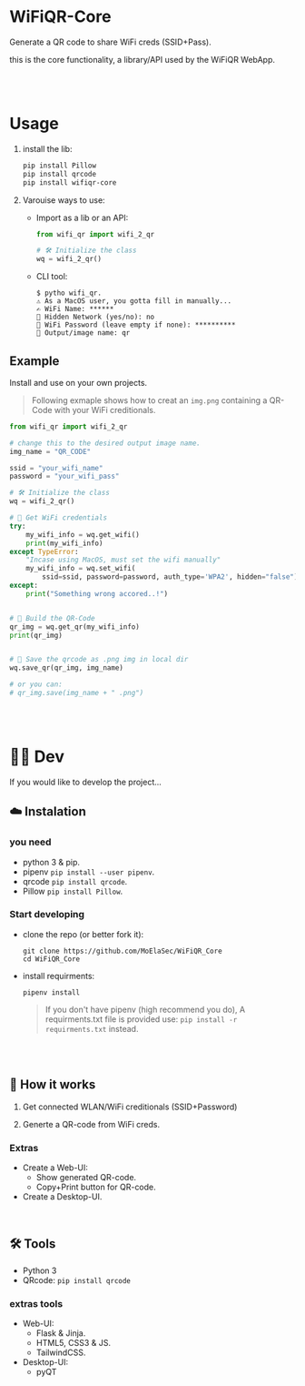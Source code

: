 # WiFiQR-Core

Generate a QR code to share WiFi creds (SSID+Pass).

this is the core functionality, a library/API used by the WiFiQR WebApp.

<br>
<br>

# Usage

1. install the lib:

   ```bash
   pip install Pillow
   pip install qrcode
   pip install wifiqr-core
   ```

2. Varouise ways to use:
    - Import as a lib or an API:
      ```python
      from wifi_qr import wifi_2_qr

      # 🛠 Initialize the class
      wq = wifi_2_qr() 
      ``` 
    - CLI tool:
      ```shell
      $ pytho wifi_qr. 
      ⚠️ As a MacOS user, you gotta fill in manually...
      ✍️ WiFi Name: ******
      🙈 Hidden Network (yes/no): no
      🔐 WiFi Password (leave empty if none): **********
      🎨 Output/image name: qr
      ```

## Example

Install and use on your own projects.

> Following exmaple shows how to creat an `img.png` containing a QR-Code with your WiFi creditionals.

```python
from wifi_qr import wifi_2_qr

# change this to the desired output image name.
img_name = "QR_CODE"

ssid = "your_wifi_name"
password = "your_wifi_pass"

# 🛠 Initialize the class
wq = wifi_2_qr()

# 🔐 Get WiFi credentials
try:
    my_wifi_info = wq.get_wifi()
    print(my_wifi_info)
except TypeError:
    "Incase using MacOS, must set the wifi manually"
    my_wifi_info = wq.set_wifi(
        ssid=ssid, password=password, auth_type='WPA2', hidden="false")
except:
    print("Something wrong accored..!")


# 🎨 Build the QR-Code
qr_img = wq.get_qr(my_wifi_info)
print(qr_img)


# 💾 Save the qrcode as .png img in local dir
wq.save_qr(qr_img, img_name)

# or you can:
# qr_img.save(img_name + " .png")
```

<br>
<br>

# 👨‍💻 Dev

If you would like to develop the project...

## ☁️ Instalation

### you need

- python 3 & pip.
- pipenv `pip install --user pipenv`.
- qrcode `pip install qrcode`.
- Pillow `pip install Pillow`.

### Start developing

- clone the repo (or better fork it):

  ```shell
  git clone https://github.com/MoElaSec/WiFiQR_Core
  cd WiFiQR_Core
  ```

- install requirments:

  ```shell
  pipenv install
  ```

    > If you don't have pipenv (high recommend you do), A requirments.txt file is provided use:
        `pip install -r requirments.txt` instead.

<br>
<br>

## 🧐 How it works

1. Get connected WLAN/WiFi creditionals (SSID+Password)

2. Generte a QR-code from WiFi creds.

### Extras

- Create a Web-UI:
  - Show generated QR-code.
  - Copy+Print button for QR-code.
- Create a Desktop-UI.

<br>

## 🛠 Tools

- Python 3
- QRcode: `pip install qrcode`

### extras tools

- Web-UI:
  - Flask & Jinja.
  - HTML5, CSS3 & JS.
  - TailwindCSS.
- Desktop-UI:
  - pyQT
